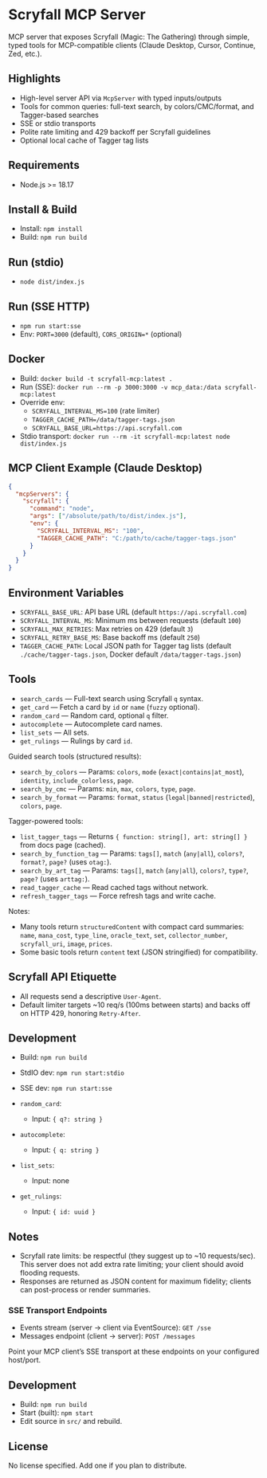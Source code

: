 # Scryfall MCP Server

MCP server that exposes Scryfall (Magic: The Gathering) through simple, typed tools for MCP-compatible clients (Claude Desktop, Cursor, Continue, Zed, etc.).

## Highlights

- High-level server API via `McpServer` with typed inputs/outputs
- Tools for common queries: full-text search, by colors/CMC/format, and Tagger-based searches
- SSE or stdio transports
- Polite rate limiting and 429 backoff per Scryfall guidelines
- Optional local cache of Tagger tag lists

## Requirements

- Node.js >= 18.17

## Install & Build

- Install: `npm install`
- Build: `npm run build`

## Run (stdio)

- `node dist/index.js`

## Run (SSE HTTP)

- `npm run start:sse`
- Env: `PORT=3000` (default), `CORS_ORIGIN=*` (optional)

## Docker

- Build: `docker build -t scryfall-mcp:latest .`
- Run (SSE): `docker run --rm -p 3000:3000 -v mcp_data:/data scryfall-mcp:latest`
- Override env:
  - `SCRYFALL_INTERVAL_MS=100` (rate limiter)
  - `TAGGER_CACHE_PATH=/data/tagger-tags.json`
  - `SCRYFALL_BASE_URL=https://api.scryfall.com`
- Stdio transport: `docker run --rm -it scryfall-mcp:latest node dist/index.js`

## MCP Client Example (Claude Desktop)

```json
{
  "mcpServers": {
    "scryfall": {
      "command": "node",
      "args": ["/absolute/path/to/dist/index.js"],
      "env": {
        "SCRYFALL_INTERVAL_MS": "100",
        "TAGGER_CACHE_PATH": "C:/path/to/cache/tagger-tags.json"
      }
    }
  }
}
```

## Environment Variables

- `SCRYFALL_BASE_URL`: API base URL (default `https://api.scryfall.com`)
- `SCRYFALL_INTERVAL_MS`: Minimum ms between requests (default `100`)
- `SCRYFALL_MAX_RETRIES`: Max retries on 429 (default `3`)
- `SCRYFALL_RETRY_BASE_MS`: Base backoff ms (default `250`)
- `TAGGER_CACHE_PATH`: Local JSON path for Tagger tag lists (default `./cache/tagger-tags.json`, Docker default `/data/tagger-tags.json`)

## Tools

- `search_cards` — Full-text search using Scryfall `q` syntax.
- `get_card` — Fetch a card by `id` or `name` (`fuzzy` optional).
- `random_card` — Random card, optional `q` filter.
- `autocomplete` — Autocomplete card names.
- `list_sets` — All sets.
- `get_rulings` — Rulings by card `id`.

Guided search tools (structured results):
- `search_by_colors` — Params: `colors`, `mode` (`exact|contains|at_most`), `identity`, `include_colorless`, `page`.
- `search_by_cmc` — Params: `min`, `max`, `colors`, `type`, `page`.
- `search_by_format` — Params: `format`, `status` (`legal|banned|restricted`), `colors`, `page`.

Tagger-powered tools:
- `list_tagger_tags` — Returns `{ function: string[], art: string[] }` from docs page (cached).
- `search_by_function_tag` — Params: `tags[]`, `match` (`any|all`), `colors?`, `format?`, `page?` (uses `otag:`).
- `search_by_art_tag` — Params: `tags[]`, `match` (`any|all`), `colors?`, `type?`, `page?` (uses `arttag:`).
- `read_tagger_cache` — Read cached tags without network.
- `refresh_tagger_tags` — Force refresh tags and write cache.

Notes:
- Many tools return `structuredContent` with compact card summaries: `name`, `mana_cost`, `type_line`, `oracle_text`, `set`, `collector_number`, `scryfall_uri`, `image`, `prices`.
- Some basic tools return `content` text (JSON stringified) for compatibility.

## Scryfall API Etiquette

- All requests send a descriptive `User-Agent`.
- Default limiter targets ~10 req/s (100ms between starts) and backs off on HTTP 429, honoring `Retry-After`.

## Development

- Build: `npm run build`
- StdIO dev: `npm run start:stdio`
- SSE dev: `npm run start:sse`

- `random_card`:
  - Input: `{ q?: string }`
- `autocomplete`:
  - Input: `{ q: string }`
- `list_sets`:
  - Input: none
- `get_rulings`:
  - Input: `{ id: uuid }`

## Notes

- Scryfall rate limits: be respectful (they suggest up to ~10 requests/sec). This server does not add extra rate limiting; your client should avoid flooding requests.
- Responses are returned as JSON content for maximum fidelity; clients can post-process or render summaries.

### SSE Transport Endpoints

- Events stream (server -> client via EventSource): `GET /sse`
- Messages endpoint (client -> server): `POST /messages`

Point your MCP client’s SSE transport at these endpoints on your configured host/port.

## Development

- Build: `npm run build`
- Start (built): `npm start`
- Edit source in `src/` and rebuild.

## License

No license specified. Add one if you plan to distribute.
